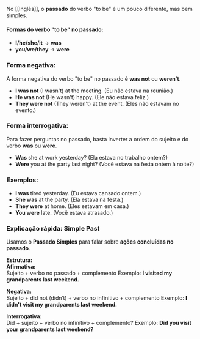 No [[Inglês]], o **passado** do verbo "to be" é um pouco diferente, mas bem simples.

#### **Formas do verbo "to be" no passado:**

- **I/he/she/it** → **was**
- **you/we/they** → **were**

### **Forma negativa:**

A forma negativa do verbo "to be" no passado é **was not** ou **weren't**.

- **I was not** (I wasn't) at the meeting. (Eu não estava na reunião.)
- **He was not** (He wasn't) happy. (Ele não estava feliz.)
- **They were not** (They weren't) at the event. (Eles não estavam no evento.)
  
###  **Forma interrogativa**:

Para fazer perguntas no passado, basta inverter a ordem do sujeito e do verbo **was** ou **were**.

- **Was** she at work yesterday? (Ela estava no trabalho ontem?)
- **Were** you at the party last night? (Você estava na festa ontem à noite?)
 
### **Exemplos:**

- **I was** tired yesterday. (Eu estava cansado ontem.)
- **She was** at the party. (Ela estava na festa.)
- **They were** at home. (Eles estavam em casa.)
- **You were** late. (Você estava atrasado.)

### **Explicação rápida: Simple Past**

Usamos o **Passado Simples** para falar sobre **ações concluídas no passado**.
 
**Estrutura:**  
**Afirmativa:**  
Sujeito + verbo no passado + complemento 
Exemplo: **I visited my grandparents last weekend.**

**Negativa:**  
Sujeito + did not (didn′t) + verbo no infinitivo + complemento
Exemplo: **I didn't visit my grandparents last weekend.**

**Interrogativa:**  
Did + sujeito + verbo no infinitivo + complemento?
Exemplo: **Did you visit your grandparents last weekend?**
